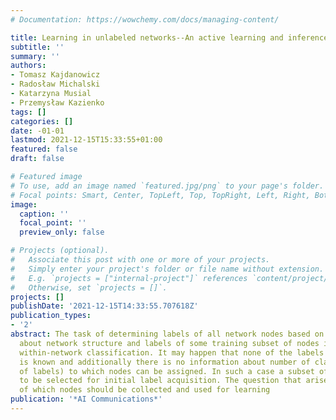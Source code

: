```yaml
---
# Documentation: https://wowchemy.com/docs/managing-content/

title: Learning in unlabeled networks--An active learning and inference approach
subtitle: ''
summary: ''
authors:
- Tomasz Kajdanowicz
- Radosław Michalski
- Katarzyna Musial
- Przemysław Kazienko
tags: []
categories: []
date: -01-01
lastmod: 2021-12-15T15:33:55+01:00
featured: false
draft: false

# Featured image
# To use, add an image named `featured.jpg/png` to your page's folder.
# Focal points: Smart, Center, TopLeft, Top, TopRight, Left, Right, BottomLeft, Bottom, BottomRight.
image:
  caption: ''
  focal_point: ''
  preview_only: false

# Projects (optional).
#   Associate this post with one or more of your projects.
#   Simply enter your project's folder or file name without extension.
#   E.g. `projects = ["internal-project"]` references `content/project/deep-learning/index.md`.
#   Otherwise, set `projects = []`.
projects: []
publishDate: '2021-12-15T14:33:55.707618Z'
publication_types:
- '2'
abstract: The task of determining labels of all network nodes based on the knowledge
  about network structure and labels of some training subset of nodes is called the
  within-network classification. It may happen that none of the labels of the nodes
  is known and additionally there is no information about number of classes (types
  of labels) to which nodes can be assigned. In such a case a subset of nodes has
  to be selected for initial label acquisition. The question that arises is:“labels
  of which nodes should be collected and used for learning
publication: '*AI Communications*'
---
```


